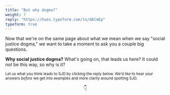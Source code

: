 ```yaml
---
title: "But why dogma?"
weight: 7
reply: "https://hues.typeform.com/to/dAlmEp"
typeform: true
---
```


Now that we're on the same page about what we mean when we say "social justice dogma," we want to take a moment to ask you a couple big questions.

**Why social justice dogma?** What's going on, that leads us here? It could _not_ be this way, so why is it?

<small>Let us what you think leads to SJD by clicking the reply below. We'd like to hear your answers _before_ we get into examples and more clarity around spotting SJD.</small>
<center>👇</center>